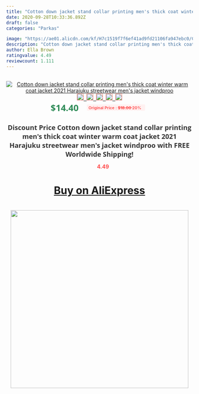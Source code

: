 ```yaml
---
title: "Cotton down jacket stand collar printing men's thick coat winter warm coat jacket 2021 Harajuku streetwear men's jacket windproo"
date: 2020-09-28T10:33:36.892Z
draft: false
categories: "Parkas"

image: "https://ae01.alicdn.com/kf/H7c1519f7f6ef41ad9fd21106fa947ebc0/Cotton-down-jacket-stand-collar-printing-men-s-thick-coat-winter-warm-coat-jacket-2021-Harajuku.jpg"
description: "Cotton down jacket stand collar printing men's thick coat winter warm coat jacket 2021 Harajuku streetwear men's jacket windproo"
author: Ella Brown
ratingvalue: 4.49
reviewcount: 1.111
---
```

<br>
<div style="text-align: center;">
<a href="https://s.click.aliexpress.com/e/_Ab3bHx" target="_blank" rel="nofollow noopener noreferrer"><img alt="Cotton down jacket stand collar printing men's thick coat winter warm coat jacket 2021 Harajuku streetwear men's jacket windproo" class="magnifier-image" src="https://ae01.alicdn.com/kf/H7c1519f7f6ef41ad9fd21106fa947ebc0/Cotton-down-jacket-stand-collar-printing-men-s-thick-coat-winter-warm-coat-jacket-2021-Harajuku.jpg_640x640.jpg">
<br>
<img style="border:1px solid salmon" src="https://ae01.alicdn.com/kf/H7c1519f7f6ef41ad9fd21106fa947ebc0/Cotton-down-jacket-stand-collar-printing-men-s-thick-coat-winter-warm-coat-jacket-2021-Harajuku.jpg_120x120.jpg">&nbsp;&nbsp;<img style="border:1px solid salmon" src="https://ae01.alicdn.com/kf/H97f5bf9f080c4812a1d33bf2e9cd2494c/Cotton-down-jacket-stand-collar-printing-men-s-thick-coat-winter-warm-coat-jacket-2021-Harajuku.jpg_120x120.jpg">&nbsp;&nbsp;<img style="border:1px solid salmon" src="https://ae01.alicdn.com/kf/H095b579876ce4a11a61d8ed9e1394e87U/Cotton-down-jacket-stand-collar-printing-men-s-thick-coat-winter-warm-coat-jacket-2021-Harajuku.jpg_120x120.jpg">&nbsp;&nbsp;<img style="border:1px solid salmon" src="https://ae01.alicdn.com/kf/H5ae77b74a7a947d08a0cb18998328d3ds/Cotton-down-jacket-stand-collar-printing-men-s-thick-coat-winter-warm-coat-jacket-2021-Harajuku.jpg_120x120.jpg">&nbsp;&nbsp;<img style="border:1px solid salmon" src="https://ae01.alicdn.com/kf/H32d07a50b86149f6bdd0462706d7b43bz/Cotton-down-jacket-stand-collar-printing-men-s-thick-coat-winter-warm-coat-jacket-2021-Harajuku.jpg_120x120.jpg"></a></div><br0>
<div style="text-align: center;"><span style="background-color: white; border: 0px; box-sizing: border-box; color: seagreen; display: inline-block; font-family: &quot;open sans&quot; , &quot;arial&quot; , &quot;helvetica&quot; , sans-serif , &quot;heiti&quot;; font-size: 24px; font-stretch: inherit; font-weight: 700; line-height: inherit; margin: 0px 10px 0px 0px; padding: 0px; vertical-align: middle;">$14.40 </span>
<span style="background: rgb(255 , 241 , 241); border-radius: 3px; border: 0px; box-sizing: border-box; color: #ff4747; display: inline-block; font-family: inherit; font-size: 12px; font-stretch: inherit; font-style: inherit; font-variant: inherit; font-weight: 600; line-height: inherit; margin: 0px; padding: 2px 5px; transform: scale(0.9); vertical-align: middle;">Original Price : <b style="text-decoration: line-through;">$18.00 </b> 20%&nbsp;&nbsp;</span></div>
<h1 style="color: #333333; display: inline-block; font-family: &quot;open sans&quot; , &quot;arial&quot; , &quot;helvetica&quot; , sans-serif , &quot;heiti&quot;; font-size: 18px; font-stretch: inherit; font-weight: 700; text-align: center;">Discount Price Cotton down jacket stand collar printing men's thick coat winter warm coat jacket 2021 Harajuku streetwear men's jacket windproo with FREE Worldwide Shipping!</h1>
<div style="color: #ff4747; text-align: center;">
<img src="https://4.bp.blogspot.com/-M0ZcTcb-5uY/XleCXlxnR4I/AAAAAAAAAEc/OrjgMkXV1oMQFaCRZj5HQwOCBcu3w1FegCPcBGAYYCw/s1600/star.png" style="height: 15px;">&nbsp;<b>4.49</b></div>
<div class="button_cont" align="center"><a class="buynow_a" href="https://s.click.aliexpress.com/e/_Ab3bHx" target="_blank" rel="nofollow noopener noreferrer"><H1>Buy on AliExpress</H1></a></div><br>
<div class="separator" style="clear: both; text-align: center;">
<img src="https://lh3.googleusercontent.com/-pTy5HemUv9M/XlePHvY0dAI/AAAAAAAAAE4/0nX5iRUoIWY8eMW9Dpxeirr157OZliDIgCLcBGAsYHQ/s1600/badge.gif" width="480">
</div>

